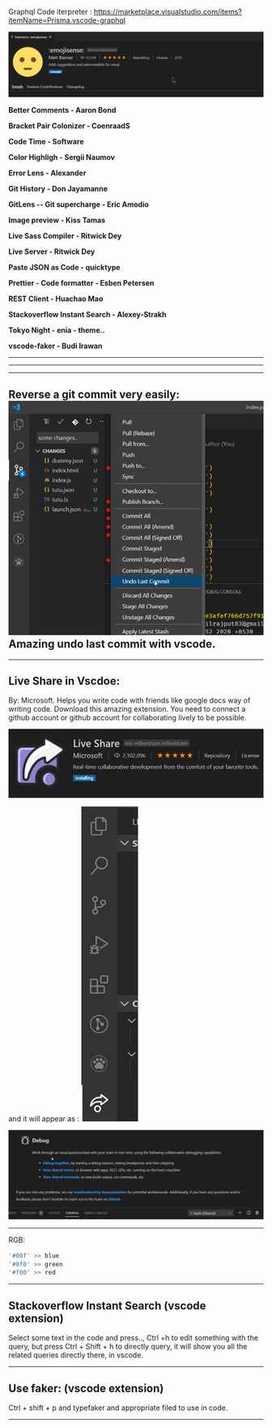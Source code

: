 Graphql Code iterpreter :  https://marketplace.visualstudio.com/items?itemName=Prisma.vscode-graphql

![image-20200528201653120](image-20200528201653120.png)

**Better Comments - Aaron Bond**

**Bracket Pair Colonizer - CoenraadS**

**Code Time - Software**

**Color Highligh - Sergii Naumov**

**Error Lens - Alexander**

**Git History - Don Jayamanne**

**GitLens -- Git supercharge - Eric Amodio**

**Image preview - Kiss Tamas**

**Live Sass Compiler - Ritwick Dey**

**Live Server - Ritwick Dey**

**Paste JSON as Code - quicktype**

**Prettier - Code formatter - Esben Petersen**

**REST Client  - Huachao Mao**

**Stackoverflow Instant Search - Alexey-Strakh**

**Tokyo Night - enia - theme..**

**vscode-faker - Budi Irawan**



***

***

***

## Reverse a git commit very easily: ![image-20200425164233643](image-20200425164233643.png)Amazing undo last commit with vscode.

***

## Live Share in Vscdoe:

By: Microsoft. Helps you write code with friends like google docs way of writing code. Download this amazing extension. You need to connect a github account or github account for collaborating lively to be possible.

![image-20200425164751653](image-20200425164751653.png)

and it will appear as : ![image-20200425165203925](image-20200425165203925.png)  

![image-20200425165438856](image-20200425165438856.png)

***

RGB:

```js
'#00f' >> blue
'#0f0' >> green
'#f00' >> red
```

***

## Stackoverflow Instant Search (vscode extension)

Select some text in the code and press.., Ctrl +h to edit something with the query, but press Ctrl + Shift + h to directly query, it will show you all the related queries directly there, in vscode.

***

## Use faker: (vscode extension)

Ctrl + shift + p and typefaker and appropriate filed to use in code.

***